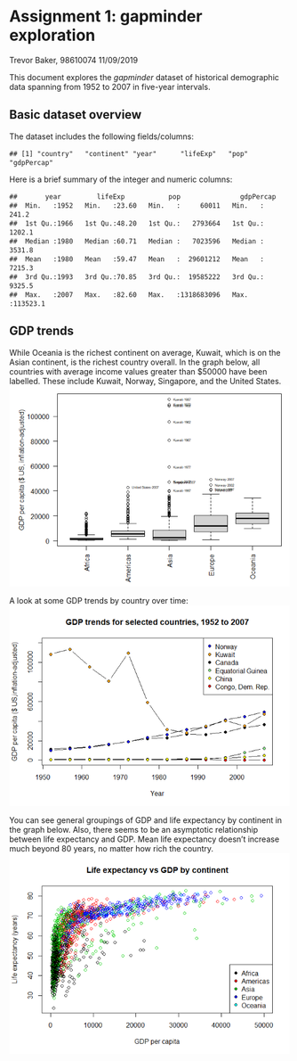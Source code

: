 Assignment 1: gapminder exploration
================
Trevor Baker, 98610074
11/09/2019

This document explores the *gapminder* dataset of historical demographic
data spanning from 1952 to 2007 in five-year intervals.

## Basic dataset overview

The dataset includes the following
    fields/columns:

    ## [1] "country"   "continent" "year"      "lifeExp"   "pop"       "gdpPercap"

Here is a brief summary of the integer and numeric
    columns:

    ##       year         lifeExp           pop               gdpPercap       
    ##  Min.   :1952   Min.   :23.60   Min.   :     60011   Min.   :   241.2  
    ##  1st Qu.:1966   1st Qu.:48.20   1st Qu.:   2793664   1st Qu.:  1202.1  
    ##  Median :1980   Median :60.71   Median :   7023596   Median :  3531.8  
    ##  Mean   :1980   Mean   :59.47   Mean   :  29601212   Mean   :  7215.3  
    ##  3rd Qu.:1993   3rd Qu.:70.85   3rd Qu.:  19585222   3rd Qu.:  9325.5  
    ##  Max.   :2007   Max.   :82.60   Max.   :1318683096   Max.   :113523.1

## GDP trends

While Oceania is the richest continent on average, Kuwait, which is on
the Asian continent, is the richest country overall. In the graph below,
all countries with average income values greater than $50000 have been
labelled. These include Kuwait, Norway, Singapore, and the United
States.  
![](hw01_gapminder_files/figure-gfm/boxplot-1.png)<!-- -->

A look at some GDP trends by country over time:  
![](hw01_gapminder_files/figure-gfm/trends-1.png)<!-- -->

You can see general groupings of GDP and life expectancy by continent in
the graph below. Also, there seems to be an asymptotic relationship
between life expectancy and GDP. Mean life expectancy doesn’t increase
much beyond 80 years, no matter how rich the country.  
![](hw01_gapminder_files/figure-gfm/lifeExp_GDP-1.png)<!-- -->
